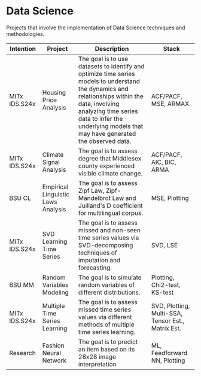 # Data Science

Projects that involve the implementation of Data Science techniques and methodologies.
  
| Intention | Project | Description | Stack |
| --- | --- | --- | --- |
| MITx IDS.S24x | Housing Price Analysis | The goal is to use datasets to identify and optimize time series models to understand the dynamics and relationships within the data, involving analyzing time series data to infer the underlying models that may have generated the observed data. | ACF/PACF, MSE, ARMAX |
| MITx IDS.S24x | Climate Signal Analysis | The goal is to assess degree that Middlesex county experienced visible climate change. | ACF/PACF, AIC, BIC, ARMA |
| BSU CL | Empirical Linguistic Laws Analysis | The goal is to assess Zipf Law, Zipf-Mandelbrot Law and Juilland's D coefficient for multilingual corpus. | MSE, Plotting |
| MITx IDS.S24x | SVD Learning Time Series | The goal is to assess missed and non-seen time series values via SVD-decomposing techniques of imputation and forecasting. | SVD, LSE |
| BSU MM | Random Variables Modeling | The goal is to simulate random variables of different distributions. | Plotting, Chi2-test, KS-test |
| MITx IDS.S24x | Multiple Time Series Learning | The goal is to assess missed time series values via different methods of multiple time series learning. | SVD, Plotting, Multi-SSA, Tensor Est., Matrix Est. |
| Research | Fashion Neural Network | The goal is to predict an item based on its 28x28 image interpretation | ML, Feedforward NN, Plotting |
